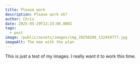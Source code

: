 ```yaml
---
title: Please work
description: Please work ok?
author: Chris
date: 2025-05-29T13:23:00.000Z
tags:
  - post
image: /public/assets/images/img_20250209_132459777.jpg
imageAlt: The man with the plan
---
```

This is just a test of my images. I really want it to work this time.
